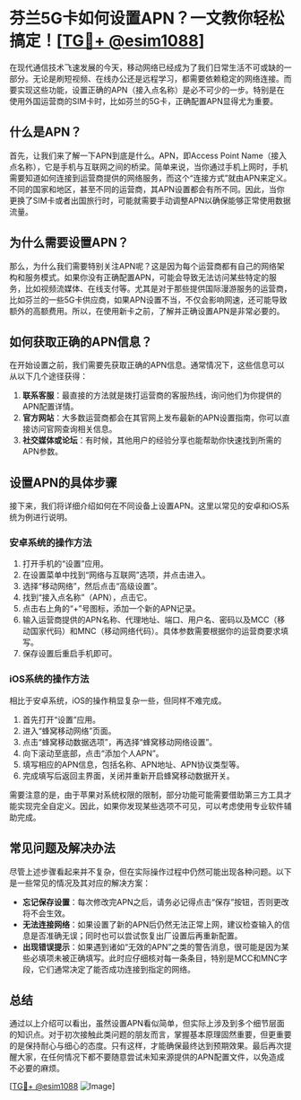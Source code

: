 # 芬兰5G卡如何设置APN？一文教你轻松搞定！[[TG💪+ @esim1088](https://t.me/s/esim1088)]

在现代通信技术飞速发展的今天，移动网络已经成为了我们日常生活不可或缺的一部分。无论是刷短视频、在线办公还是远程学习，都需要依赖稳定的网络连接。而要实现这些功能，设置正确的APN（接入点名称）是必不可少的一步。特别是在使用外国运营商的SIM卡时，比如芬兰的5G卡，正确配置APN显得尤为重要。

## 什么是APN？

首先，让我们来了解一下APN到底是什么。APN，即Access Point Name（接入点名称），它是手机与互联网之间的桥梁。简单来说，当你通过手机上网时，手机需要知道如何连接到运营商提供的网络服务，而这个“连接方式”就由APN来定义。不同的国家和地区，甚至不同的运营商，其APN设置都会有所不同。因此，当你更换了SIM卡或者出国旅行时，可能就需要手动调整APN以确保能够正常使用数据流量。

## 为什么需要设置APN？

那么，为什么我们需要特别关注APN呢？这是因为每个运营商都有自己的网络架构和服务模式。如果你没有正确配置APN，可能会导致无法访问某些特定的服务，比如视频流媒体、在线支付等。尤其是对于那些提供国际漫游服务的运营商，比如芬兰的一些5G卡供应商，如果APN设置不当，不仅会影响网速，还可能导致额外的高额费用。所以，在使用新卡之前，了解并正确设置APN是非常必要的。

## 如何获取正确的APN信息？

在开始设置之前，我们需要先获取正确的APN信息。通常情况下，这些信息可以从以下几个途径获得：

1. **联系客服**：最直接的方法就是拨打运营商的客服热线，询问他们为你提供的APN配置详情。
2. **官方网站**：大多数运营商都会在其官网上发布最新的APN设置指南，你可以直接访问官网查询相关信息。
3. **社交媒体或论坛**：有时候，其他用户的经验分享也能帮助你快速找到所需的APN参数。

## 设置APN的具体步骤

接下来，我们将详细介绍如何在不同设备上设置APN。这里以常见的安卓和iOS系统为例进行说明。

### 安卓系统的操作方法

1. 打开手机的“设置”应用。
2. 在设置菜单中找到“网络与互联网”选项，并点击进入。
3. 选择“移动网络”，然后点击“高级设置”。
4. 找到“接入点名称”（APN），点击它。
5. 点击右上角的“+”号图标，添加一个新的APN记录。
6. 输入运营商提供的APN名称、代理地址、端口、用户名、密码以及MCC（移动国家代码）和MNC（移动网络代码）。具体参数需要根据你的运营商要求填写。
7. 保存设置后重启手机即可。

### iOS系统的操作方法

相比于安卓系统，iOS的操作稍显复杂一些，但同样不难完成。

1. 首先打开“设置”应用。
2. 进入“蜂窝移动网络”页面。
3. 点击“蜂窝移动数据选项”，再选择“蜂窝移动网络设置”。
4. 向下滚动至底部，点击“添加个人APN”。
5. 填写相应的APN信息，包括名称、APN地址、APN协议类型等。
6. 完成填写后返回主界面，关闭并重新开启蜂窝移动数据开关。

需要注意的是，由于苹果对系统权限的限制，部分功能可能需要借助第三方工具才能实现完全自定义。因此，如果你发现某些选项不可见，可以考虑使用专业软件辅助完成。

## 常见问题及解决办法

尽管上述步骤看起来并不复杂，但在实际操作过程中仍然可能出现各种问题。以下是一些常见的情况及其对应的解决方案：

- **忘记保存设置**：每次修改完APN之后，请务必记得点击“保存”按钮，否则更改将不会生效。
- **无法连接网络**：如果设置了新的APN后仍然无法正常上网，建议检查输入的信息是否准确无误；同时也可以尝试恢复出厂设置后再重新配置。
- **出现错误提示**：如果遇到诸如“无效的APN”之类的警告消息，很可能是因为某些必填项未被正确填写。此时应仔细核对每一条条目，特别是MCC和MNC字段，它们通常决定了能否成功连接到指定的网络。

## 总结

通过以上介绍可以看出，虽然设置APN看似简单，但实际上涉及到多个细节层面的知识点。对于初次接触此类问题的朋友而言，掌握基本原理固然重要，但更重要的是保持耐心与细心的态度。只有这样，才能确保最终达到预期效果。最后再次提醒大家，在任何情况下都不要随意尝试未知来源提供的APN配置文件，以免造成不必要的麻烦。

[[TG💪+ @esim1088](https://t.me/s/esim1088) ![Image](https://i.postimg.cc/4NQfJmqS/Snipaste-2025-05-13-00-14-12.png)]